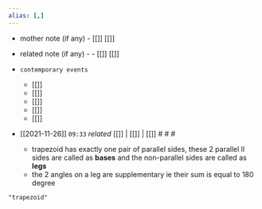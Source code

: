 ```yaml
---
alias: [,]
---
```

- mother note (if any)
		- [[]] [[]]
- related note (if any) -
		- [[]] [[]]
- `contemporary events`
	- [[]]
	- [[]]
	- [[]]
	- [[]]
	- [[]]

- [[2021-11-26]]  `09:33` _related_ [[]] | [[]] | [[]] # # #
	- trapezoid has exactly one pair of parallel sides, these 2 parallel ll sides are called as **bases** and the non-parallel sides are called as **legs**
	- the 2 angles on a leg are supplementary ie their sum is equal to 180 degree

```query
"trapezoid"
```